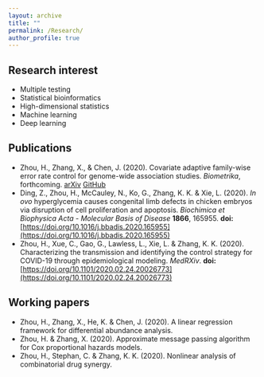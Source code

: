 ```yaml
---
layout: archive
title: ""
permalink: /Research/
author_profile: true
---
```


## Research interest
* Multiple testing
* Statistical bioinformatics
* High-dimensional statistics 
* Machine learning
* Deep learning

## Publications
* Zhou, H., Zhang, X., & Chen, J. (2020). Covariate adaptive family-wise error rate control for genome-wide association studies. *Biometrika*, forthcoming. [arXiv](https://arxiv.org/abs/2011.01107v2) [GitHub](https://github.com/jchen1981/CAMT/)
* Ding, Z., Zhou, H., McCauley, N., Ko, G., Zhang, K. K. & Xie, L. (2020). *In ovo* hyperglycemia causes congenital limb defects in chicken embryos via disruption of cell proliferation and apoptosis. *Biochimica et Biophysica Acta - Molecular Basis of Disease* **1866**, 165955. **doi:**  [https://doi.org/10.1016/j.bbadis.2020.165955](https://doi.org/10.1016/j.bbadis.2020.165955)
* Zhou, H., Xue, C., Gao, G., Lawless, L., Xie, L. & Zhang, K. K. (2020). Characterizing the transmission and identifying the control strategy for COVID-19 through epidemiological modeling. *MedRXiv*. **doi:** [https://doi.org/10.1101/2020.02.24.20026773](https://doi.org/10.1101/2020.02.24.20026773)

## Working papers
* Zhou, H., Zhang, X., He, K. & Chen, J. (2020). A linear regression framework for differential abundance analysis.
* Zhou, H. & Zhang, X. (2020). Approximate message passing algorithm for Cox proportional hazards models.
* Zhou, H., Stephan, C. & Zhang, K. K. (2020). Nonlinear analysis of combinatorial drug synergy.
